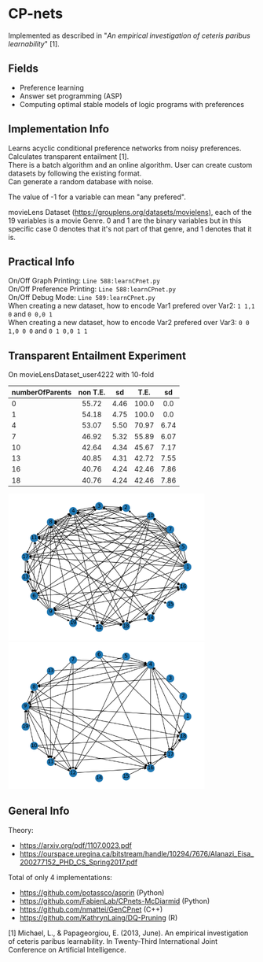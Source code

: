 # CP-nets

Implemented as described in "_An empirical investigation of ceteris paribus learnability_" [1].

## Fields
  
* Preference learning  
* Answer set programming (ASP)  
* Computing optimal stable models of logic programs with preferences  

## Implementation Info

Learns acyclic conditional preference networks from noisy preferences.  
Calculates transparent entailment [1].  
There is a batch algorithm and an online algorithm.
User can create custom datasets by following the existing format.  
Can generate a random database with noise.

The value of -1 for a variable can mean "any prefered".

movieLens Dataset (<https://grouplens.org/datasets/movielens),> each of the 19 variables is a movie Genre. 0 and 1 are the binary variables but in this specific case 0 denotes that it's not part of that genre, and 1 denotes that it is.

## Practical Info

On/Off Graph Printing: `Line 588:learnCPnet.py`  
On/Off Preference Printing: `Line 588:learnCPnet.py`  
On/Off Debug Mode: `Line 589:learnCPnet.py`  
When creating a new dataset, how to encode Var1 prefered over Var2: `1 1,1 0` and `0 0,0 1`  
When creating a new dataset, how to encode Var2 prefered over Var3: `0 0 1,0 0 0` and `0 1 0,0 1 1`  

## Transparent Entailment Experiment

On movieLensDataset_user4222 with 10-fold

| numberOfParents | non T.E. | sd | T.E. | sd |
|:-|:-:|:-:|:-:|:-:|
| 0  | 55.72 | 4.46 | 100.0 | 0.0 |
| 1  | 54.18 | 4.75 | 100.0 | 0.0 |
| 4  | 53.07 | 5.50 | 70.97 | 6.74 |
| 7  | 46.92 | 5.32 | 55.89 | 6.07 |
| 10 | 42.64 | 4.34 | 45.67 | 7.17 |
| 13 | 40.85 | 4.31 | 42.72 | 7.55 |
| 16 | 40.76 | 4.24 | 42.46 | 7.86 |
| 18 | 40.76 | 4.24 | 42.46 | 7.86 |

<img src="Transparent-Entailment-Experiment/movieLensDataset_user4222_6Parents_NonTE.png" width=400>
<img src="Transparent-Entailment-Experiment/movieLensDataset_user4222_6Parents_TE.png" width=400>

## General Info

Theory:

* <https://arxiv.org/pdf/1107.0023.pdf>
* <https://ourspace.uregina.ca/bitstream/handle/10294/7676/Alanazi_Eisa_200277152_PHD_CS_Spring2017.pdf>

Total of only 4 implementations:

* <https://github.com/potassco/asprin> (Python)
* <https://github.com/FabienLab/CPnets-McDiarmid> (Python)
* <https://github.com/nmattei/GenCPnet> (C++)
* <https://github.com/KathrynLaing/DQ-Pruning> (R)

[1] Michael, L., & Papageorgiou, E. (2013, June). An empirical investigation of ceteris paribus learnability. In Twenty-Third International Joint Conference on Artificial Intelligence.